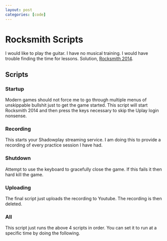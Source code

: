 ```yaml
---
layout: post
categories: [code]
---
```


# Rocksmith Scripts

I would like to play the guitar. I have no musical training. I would have trouble finding the time for lessons. Solution, [Rocksmith 2014](http://store.steampowered.com/app/221680/).

## Scripts

### Startup
Modern games should not force me to go through multiple menus of unskippable
bullshit just to get the game started. This script will start Rocksmith 2014
and then press the keys necessary to skip the Uplay login nonsense.
### Recording
This starts your Shadowplay streaming service. I am doing this to provide a
recording of every practice session I have had.
### Shutdown
Attempt to use the keyboard to gracefully close the game. If this fails it then
hard kill the game.
### Uploading
The final script just uploads the recording to Youtube. The recording is then
deleted.
### All
This script just runs the above 4 scripts in order. You can set it to run at
a specific time by doing the following.
